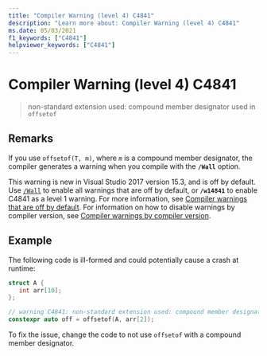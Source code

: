 ```yaml
---
title: "Compiler Warning (level 4) C4841"
description: "Learn more about: Compiler Warning (level 4) C4841"
ms.date: 05/03/2021
f1_keywords: ["C4841"]
helpviewer_keywords: ["C4841"]
---
```

# Compiler Warning (level 4) C4841

> non-standard extension used: compound member designator used in `offsetof`

## Remarks

If you use `offsetof(T, m)`, where *`m`* is a compound member designator, the compiler generates a warning when you compile with the **`/Wall`** option.

This warning is new in Visual Studio 2017 version 15.3, and is off by default. Use [`/Wall`](../../build/reference/compiler-option-warning-level.md) to enable all warnings that are off by default, or **`/w14841`** to enable C4841 as a level 1 warning. For more information, see [Compiler warnings that are off by default](../../preprocessor/compiler-warnings-that-are-off-by-default.md). For information on how to disable warnings by compiler version, see [Compiler warnings by compiler version](compiler-warnings-by-compiler-version.md).

## Example

The following code is ill-formed and could potentially cause a crash at runtime:

```cpp
struct A {
   int arr[10];
};

// warning C4841: non-standard extension used: compound member designator in offsetof
constexpr auto off = offsetof(A, arr[2]);
```

To fix the issue, change the code to not use `offsetof` with a compound member designator.

